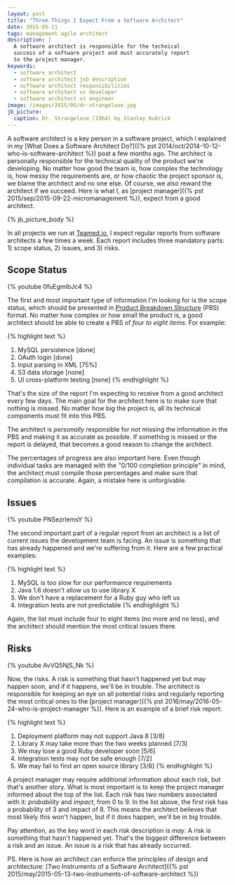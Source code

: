 ```yaml
---
layout: post
title: "Three Things I Expect From a Software Architect"
date: 2015-05-11
tags: management agile architect
description: |
  A software architect is responsible for the technical
  success of a software project and must accurately report
  to the project manager.
keywords:
  - software architect
  - software architect job description
  - software architect responsibilities
  - software architect vs developer
  - software architect vs engineer
image: /images/2015/05/dr-strangelove.jpg
jb_picture:
  caption: Dr. Strangelove (1964) by Stanley Kubrick
---
```


A software architect is a key person in a software project, which I
explained in my [What Does a Software Architect Do?]({% pst 2014/oct/2014-10-12-who-is-software-architect %})
post a few months ago. The architect is personally responsible for
the technical quality of the product we're developing. No matter how
good the team is, how complex the technology is, how messy the
requirements are, or how chaotic the project sponsor is,
we blame the architect and no one else. Of course, we also reward the architect
if we succeed. Here is what I, as
[project manager]({% pst 2015/sep/2015-09-22-micromanagement %}), expect from a good architect.

<!--more-->

{% jb_picture_body %}

In all projects we run at [Teamed.io](http://www.teamed.io), I expect
regular reports from software architects a few times a week. Each report
includes three mandatory parts: 1) scope status, 2) issues, and 3) risks.

## Scope Status

{% youtube 0fuEgmibJc4 %}

The first and most important type of information I'm looking for
is the scope status, which should be presented in
[Product Breakdown Structure](https://en.wikipedia.org/wiki/Product_breakdown_structure)
(PBS) format. No matter how complex or how small the product is, a good architect
should be able to create a PBS of _four to eight items_. For example:

{% highlight text %}
1. MySQL persistence [done]
2. OAuth login [done]
3. Input parsing in XML [75%]
4. S3 data storage [none]
5. UI cross-platform testing [none]
{% endhighlight %}

That's the size of the report I'm expecting to receive from a good architect
every few days. The main goal for the architect here is to make sure
that nothing is missed. No matter how big the project is, all its
technical components must fit into this PBS.

The architect is _personally_ responsible for not missing the information
in the PBS and making it as accurate as possible. If something is missed
or the report is delayed, that becomes a good reason to change the architect.

The percentages of progress are also important here. Even though
individual tasks are managed with the "0/100 completion principle" in mind,
the architect must compile those percentages and make sure that compilation
is accurate. Again, a mistake here is unforgivable.

## Issues

{% youtube PNSezrlemsY %}

The second important part of a regular report from an architect is a list
of current issues the development team is facing. An issue is something
that has already happened and we're suffering from it. Here are
a few practical examples:

{% highlight text %}
1. MySQL is too slow for our performance requirements
2. Java 1.6 doesn't allow us to use library X
3. We don't have a replacement for a Ruby guy who left us
4. Integration tests are not predictable
{% endhighlight %}

Again, the list must include four to eight items (no more and no less), and the architect
should mention the most critical issues there.

## Risks

{% youtube AvVQ5NjS_Nk %}

Now, the risks. A risk is something that hasn't happened yet but may happen
soon, and if it happens, we'll be in trouble. The architect is responsible
for keeping an eye on all potential risks and regularly reporting the most critical
ones to the
[project manager]({% pst 2016/may/2016-05-24-who-is-project-manager %}). Here is an example of
a brief risk report:

{% highlight text %}
1. Deployment platform may not support Java 8 [3/8]
2. Library X may take more than the two weeks planned [7/3]
3. We may lose a good Ruby developer soon [5/6]
4. Integration tests may not be safe enough [7/2]
5. We may fail to find an open source library [3/8]
{% endhighlight %}

A project manager may require additional information about each risk, but
that's another story. What is most important is to keep the project manager
informed about the top of the list. Each risk has two numbers associated with
it: _probability_ and _impact_, from 0 to 9. In the list above, the first
risk has a probability of 3 and impact of 8. This means the architect
believes that most likely this won't happen, but if it does happen, we'll be
in big trouble.

Pay attention, as the key word in each risk description is _may_. A risk
is something that hasn't happened yet. That's the biggest difference between
a risk and an issue. An issue is a risk that has already occurred.

PS. Here is how an architect can enforce the principles
of design and architecture:
[Two Instruments of a Software Architect]({% pst 2015/may/2015-05-13-two-instruments-of-software-architect %})
